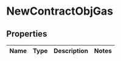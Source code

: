 
# NewContractObjGas

## Properties
Name | Type | Description | Notes
------------ | ------------- | ------------- | -------------



